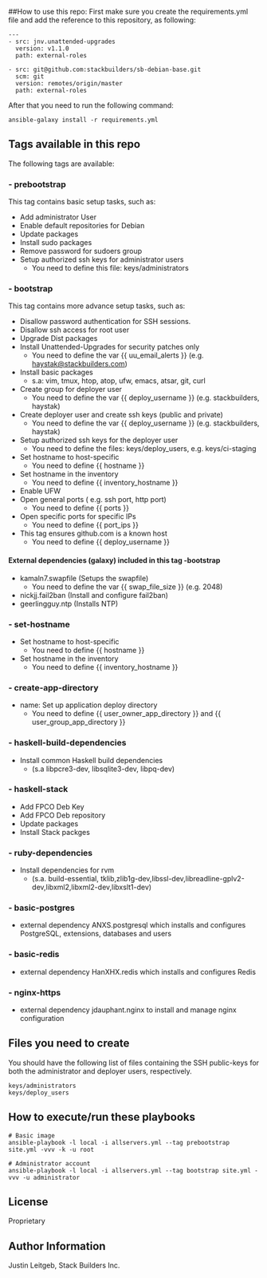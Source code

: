 ##How to use this repo:
First make sure you create the requirements.yml file
and add the reference to this repository, as following:

```
---
- src: jnv.unattended-upgrades
  version: v1.1.0
  path: external-roles

- src: git@github.com:stackbuilders/sb-debian-base.git
  scm: git
  version: remotes/origin/master
  path: external-roles
```
After that you need to run the following command:

```
ansible-galaxy install -r requirements.yml
```

## Tags available in this repo
The following tags are available:

### - prebootstrap
This tag contains basic setup tasks, such as:
- Add administrator User
- Enable default repositories for Debian
- Update packages
- Install sudo packages
- Remove password for sudoers group
- Setup authorized ssh keys for administrator users
    - You need to define this file: keys/administrators

### - bootstrap
This tag contains more advance setup tasks, such as:

- Disallow password authentication for SSH sessions.
- Disallow ssh access for root user
- Upgrade Dist packages
- Install Unattended-Upgrades for security patches only
    - You need to define the var {{ uu_email_alerts }} (e.g. haystak@stackbuilders.com)
- Install basic packages
    - s.a: vim, tmux, htop, atop, ufw, emacs, atsar, git, curl
- Create group for deployer user
    - You need to define the var {{ deploy_username }} (e.g. stackbuilders, haystak)
- Create deployer user and create ssh keys (public and private)
    - You need to define the var {{ deploy_username }} (e.g. stackbuilders, haystak)
- Setup authorized ssh keys for the deployer user
    - You need to define the files: keys/deploy_users, e.g. keys/ci-staging
- Set hostname to host-specific
    - You need to define {{ hostname }}
- Set hostname in the inventory
    - You need to define {{ inventory_hostname }}
- Enable UFW
- Open general ports ( e.g. ssh port, http port)
    - You need to define {{ ports }}
- Open specific ports for specific IPs
    - You need to define {{ port_ips }}
- This tag ensures github.com is a known host
    - You need to define {{ deploy_username }}

#### External dependencies (galaxy) included in this tag -bootstrap
- kamaln7.swapfile (Setups the swapfile)
    - You need to define the var {{ swap_file_size }} (e.g. 2048)
- nickjj.fail2ban (Install and configure fail2ban)
- geerlingguy.ntp (Installs NTP)


### - set-hostname
- Set hostname to host-specific
    - You need to define {{ hostname }}
- Set hostname in the inventory
    - You need to define {{ inventory_hostname }}

### - create-app-directory
- name: Set up application deploy directory
    - You need to define {{ user_owner_app_directory }} and {{ user_group_app_directory }}

### - haskell-build-dependencies
- Install common Haskell build dependencies
    - (s.a libpcre3-dev, libsqlite3-dev, libpq-dev)

### - haskell-stack
- Add FPCO Deb Key
- Add FPCO Deb repository
- Update packages
- Install Stack packges

### - ruby-dependencies
- Install dependencies for rvm
    - (s.a. build-essential, tklib,zlib1g-dev,libssl-dev,libreadline-gplv2-dev,libxml2,libxml2-dev,libxslt1-dev)

### - basic-postgres
- external dependency ANXS.postgresql which installs and configures PostgreSQL, extensions, databases and users

### - basic-redis
- external dependency HanXHX.redis which installs and configures Redis

### - nginx-https
- external dependency jdauphant.nginx to install and manage nginx configuration

## Files you need to create
You should have the following list of files containing the SSH public-keys for both the administrator and deployer users, respectively.

```
keys/administrators
keys/deploy_users
```

## How to execute/run these playbooks

```
# Basic image
ansible-playbook -l local -i allservers.yml --tag prebootstrap site.yml -vvv -k -u root

# Administrator account
ansible-playbook -l local -i allservers.yml --tag bootstrap site.yml -vvv -u administrator
```

License
-------

Proprietary

Author Information
------------------

Justin Leitgeb, Stack Builders Inc.
